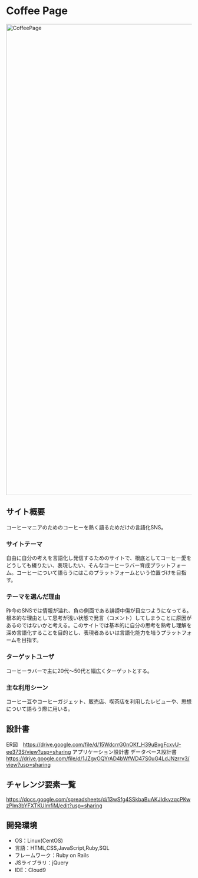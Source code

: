 # Coffee Page
<img width="1280" alt="CoffeePage" src="https://user-images.githubusercontent.com/81939558/127442358-5b69dfe2-ba7c-4a3b-abc5-9e50eebc3651.png">


## サイト概要
コーヒーマニアのためのコーヒーを熱く語るためだけの言語化SNS。

### サイトテーマ
自由に自分の考えを言語化し発信するためのサイトで、根底としてコーヒー愛をどうしても綴りたい、表現したい、そんなコーヒーラバー育成プラットフォーム。コーヒーについて語らうにはこのプラットフォームという位置づけを目指す。

### テーマを選んだ理由
昨今のSNSでは情報が溢れ、負の側面である誹謗中傷が目立つようになってる。根本的な理由として思考が浅い状態で発言（コメント）してしまうことに原因があるのではないかと考える。このサイトでは基本的に自分の思考を熟考し理解を深め言語化することを目的とし、表現者あるいは言語化能力を培うプラットフォームを目指す。

### ターゲットユーザ
コーヒーラバーで主に20代〜50代と幅広くターゲットとする。

### 主な利用シーン
コーヒー豆やコーヒーガジェット、販売店、喫茶店を利用したレビューや、思想について語らう際に用いる。

## 設計書
ER図　https://drive.google.com/file/d/15WdcrrG0nOKf_H39uBxgFcxvU-ee373S/view?usp=sharing
アプリケーション設計書 
データベース設計書 https://drive.google.com/file/d/1JZgvOQYrAD4bWfWD47S0uG4LdJNzrrv3/view?usp=sharing


## チャレンジ要素一覧
https://docs.google.com/spreadsheets/d/13wSfg4SSkbaBuAKJIdkvzqcPKwzPlm3bYFXTKUImfiM/edit?usp=sharing

## 開発環境
- OS：Linux(CentOS)
- 言語：HTML,CSS,JavaScript,Ruby,SQL
- フレームワーク：Ruby on Rails
- JSライブラリ：jQuery
- IDE：Cloud9
